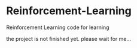 # Reinforcement-Learning
Reinforcement Learning code for learning

the project is not finished yet.
please wait for me...
